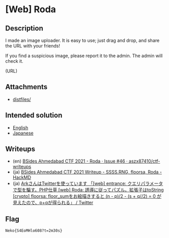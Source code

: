 # [Web] Roda
## Description
I made an image uploader. It is easy to use; just drag and drop, and share the URL with your friends!

If you find a suspicious image, please report it to the admin. The admin will check it.

(URL)

## Attachments
- [distfiles/](distfiles/)

## Intended solution
- [English](https://hackmd.io/@st98/By9ZkjNDK)
- [Japanese](https://st98.github.io/diary/posts/2021-11-07-bsides-ahmedabad-ctf-2021.html#web-200-roda-21-solves)

## Writeups
- (en) [BSides Ahmedabad CTF 2021 - Roda · Issue #46 · aszx87410/ctf-writeups](https://github.com/aszx87410/ctf-writeups/issues/46)
- (ja) [BSides Ahmedabad CTF 2021 Writeup - SSSS.RNG, floorsa, Roda - HackMD](https://hackmd.io/@hakatashi/rJj7gsVvY#Roda)
- (ja) [ArkさんはTwitterを使っています 「[web] entrance: クエリパラメータで型を騙す。PHP仕草 [web] Roda: 誘導に従ってパズル。拡張子はtoString [crypto] floorsa: floor_sumをお絵描きすると (n - p)/2 - (s + q//2) = 0 が見えたので、p+qが得られる」 / Twitter](https://twitter.com/arkark_/status/1457206012545409027)

## Flag
```
Neko{S4EoMHlo608?t=2m30s}
```